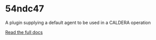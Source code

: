 # 54ndc47

A plugin supplying a default agent to be used in a CALDERA operation

[Read the full docs](https://github.com/mitre/caldera/wiki/Plugins-sandcat)
